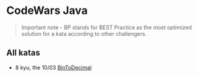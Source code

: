 # CodeWars Java

> Important note - BP stands for BEST Practice as the most optimized solution for a kata according to other challengers.

## All katas 

- 8 kyu, the 10/03 [BinToDecimal](https://github.com/Castorinette/Codewars/tree/main/Java/BinToDecimal) 
